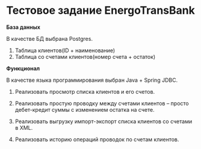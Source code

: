 # Тестовое задание EnergoTransBank 

<b> База данных </b>  

В качестве БД выбрана Postgres.
1. Таблица клиентов(ID + наименование)
2. Таблица со счетами клиентов(номер счета + остаток) 

<b> Функционал </b>

В качестве языка программирования выбран Java + Spring JDBC. 

1. Реализовать просмотр списка клиентов и его счетов.

2. Реализовать простую проводку между счетами клиентов – просто дебет-кредит суммы с изменением остатка на счете.

3. Реализовать выгрузку импорт-экспорт списка клиентов со счетами в XML.

4. Реализовать историю операций проводок по счетам клиентов.

